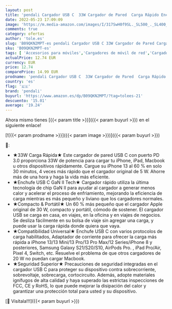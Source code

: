 ```yaml
---
layout: post
title: 'pendali Cargador USB C  33W Cargador de Pared  Carga Rápido Enchufe Móvil USB  Tipo C PD 3.0 GAN II Tech Adaptador Compatible con iPhone 13/12/11 Pro MAX  Galaxy S21 / 20  Huawei  Pixel  iPad'
date: 2022-05-23 17:09:09
image: 'https://m.media-amazon.com/images/I/317SwH0f9SL._SL500_._SL400_.jpg'
comments: true
category: ofertas
author: 'tole.es'
slug: 'B09QKN2MPT-es pendali Cargador USB C 33W Cargador de Pared Carga Rápido...'
sku: 'B09QKN2MPT-es'
tags: [ 'Accesorios para móviles','Cargadores de móvil de red','Cargadores para móviles','Comunicación móvil y accesorios','Electrónica','ipad','iphone','pendali','🇪🇸', ]
actualPrice: 12.74 EUR
currency: EUR
price: 12.74
comparePrice: 14.99 EUR
prodname: 'pendali Cargador USB C  33W Cargador de Pared  Carga Rápido Enchufe Móvil USB  Tipo C PD 3.0 GAN II Tech Adaptador Compatible con iPhone 13/12/11 Pro MAX  Galaxy S21 / 20  Huawei  Pixel  iPad'
country: 'es'
flag: '🇪🇸'
brand: 'pendali'
buyurl: 'https://www.amazon.es/dp/B09QKN2MPT/?tag=tolees-21'
descuento: '15.01'
average: '19.24'
---
```


Ahora mismo tienes [{{< param title >}}]({{< param buyurl >}}) en el siguiente enlace!

[![{{< param prodname >}}]({{< param image >}})]({{< param buyurl >}})

🔎:

- ★33W Carga Rápida★ Este cargador de pared USB C con puerto PD 3.0 proporciona 33W de potencia para cargar tu iPhone, iPad, Macbook u otros dispositivos rápidamente. Cargue su iPhone 13 al 60 % en solo 30 minutos, 4 veces más rápido que el cargador original de 5 W. Ahorre más de una hora y haga la vida más eficiente.
- ★Enchufe USB C GaN II Tech★ Cargador rápido utiliza la última tecnología de chip GaN II para ayudar al cargador a generar menos calor y acelerar el proceso de enfriamiento, mejorando la eficiencia de carga mientras es más pequeño y liviano que los cargadores normales.
- ★Compacto & Portátil★ Un 60 % más pequeño que el cargador Apple original de 30 W, compacto y portátil, cómodo de sostener. El cargador USB se carga en casa, en viajes, en la oficina y en viajes de negocios. Se desliza fácilmente en su bolsa de viaje sin agregar una carga, y puede usar la carga rápida donde quiera que vaya.
- ★Compatibilidad Universal★ Enchufe USB C con varios protocolos de carga habilitados, Adaptador de corriente para ofrecer la carga más rápida a iPhone 13/13 Mini/13 Pro/13 Pro Max/12 Series/iPhone 8 y posteriores, Samsung Galaxy S21/S20/S10, AirPods Pro. , iPad Pro/Air, Pixel 4, Switch, etc. Resuelve el problema de que otros cargadores de 20 W no puedan cargar Macbook.
- ★Seguridad Superior★ Precauciones de seguridad integradas en el cargador USB C para proteger su dispositivo contra sobrecorriente, sobrevoltaje, sobrecarga, cortocircuito. Además, adopte materiales ignífugos de alta calidad y haya superado las estrictas inspecciones de FCC, CE y RoHS, lo que puede mejorar la disipación del calor y garantizar una protección total para usted y su dispositivo.

[🛒 Visítala!!!]({{< param buyurl >}})
